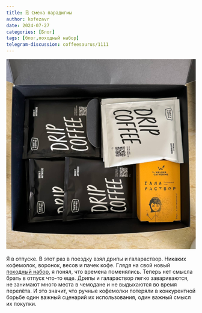 ```yaml
---
title: 🗒 Смена парадигмы
author: kofezavr
date: 2024-07-27
categories: [Блог]
tags: [блог,походный набор]
telegram-discussion: coffeesaurus/1111
--- 
```

![Смена парадигмы](/assets/img/posts/24/07/pohod.jpg)

Я в отпуске. В этот раз в поездку взял дрипы и галараствор. Никаких кофемолок, воронок, весов и пачек кофе. Глядя на свой новый [походный набор](https://t.me/coffeesaurus/544), я понял, что времена поменялись. Теперь нет смысла брать в отпуск что-то еще. Дрипы и галараствор легко завариваются, не занимают много места в чемодане и не выдыхаются во время перелёта. И это значит, что ручные кофемолки потеряли в конкурентной борьбе один важный сценарий их использования, один важный смысл их покупки.